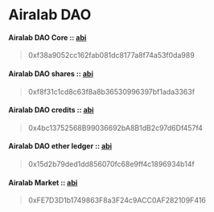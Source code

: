# Airalab DAO

#### Airalab DAO Core :: [abi](https://github.com/airalab/core/blob/master/abi/modules/Core.json)

> 0xf38a9052cc162fab081dc8177a8f74a53f0da989

#### Airalab DAO shares :: [abi](https://raw.githubusercontent.com/airalab/core/master/abi/modules/TokenEmission.json)

> 0xf8f31c1cd8c63f8a8b36530996397bf1ada3363f

#### Airalab DAO credits :: [abi](https://raw.githubusercontent.com/airalab/core/master/abi/modules/TokenEmission.json)

> 0x4bc13752568B99036692bA8B1dB2c97d6Df457f4

#### Airalab DAO ether ledger :: [abi](https://raw.githubusercontent.com/airalab/core/master/abi/modules/TokenEther.json)

> 0x15d2b79ded1dd856070fc68e9ff4c1896934b14f

#### Airalab Market :: [abi](https://raw.githubusercontent.com/airalab/core/master/abi/modules/Market.json)

> 0xFE7D3D1b1749863F8a3F24c9ACC0AF282109F416
